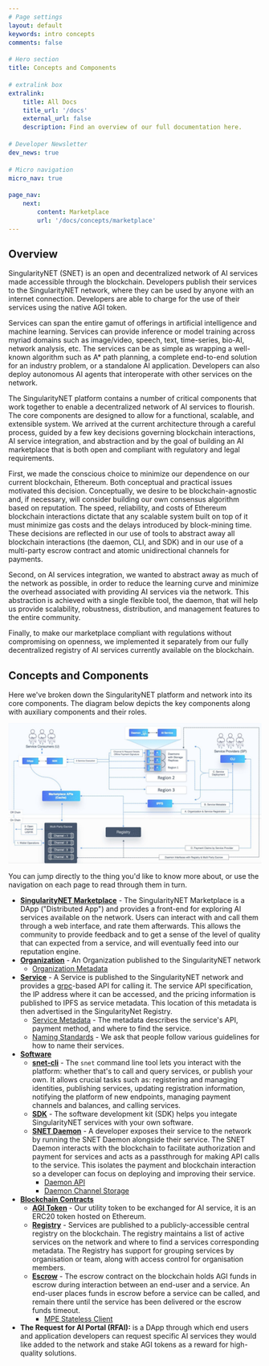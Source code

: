 ```yaml
---
# Page settings
layout: default
keywords: intro concepts
comments: false

# Hero section
title: Concepts and Components

# extralink box
extralink:
    title: All Docs
    title_url: '/docs'
    external_url: false
    description: Find an overview of our full documentation here.

# Developer Newsletter
dev_news: true

# Micro navigation
micro_nav: true

page_nav:
    next:
        content: Marketplace
        url: '/docs/concepts/marketplace'
---
```


## Overview

SingularityNET (SNET) is an open and decentralized network of AI services made accessible through the blockchain. Developers publish their services to the SingularityNET network, where they can be used by anyone with an internet connection. Developers are able to charge for the use of their services using the native AGI token.

Services can span the entire gamut of offerings in artificial intelligence and machine learning. Services can provide inference or model training across myriad domains such as image/video, speech, text, time-series, bio-AI, network analysis, etc. The services can be as simple as wrapping a well-known algorithm such as A* path planning, a complete end-to-end solution for an industry problem, or a standalone AI application. Developers can also deploy autonomous AI agents that interoperate with other services on the network.

The SingularityNET platform contains a number of critical components that work together to enable a decentralized network of AI services to flourish. The core components are designed to allow for a functional, scalable, and extensible system. We arrived at the current architecture through a careful process, guided by a few key decisions governing blockchain
interactions, AI service integration, and abstraction and by the goal of building an AI marketplace that is both open and compliant with regulatory and legal requirements.

First, we made the conscious choice to minimize our dependence on our current blockchain, Ethereum. Both conceptual and practical issues motivated this decision. Conceptually, we desire to be blockchain-agnostic and, if necessary, will consider building our own consensus algorithm based on reputation. The speed, reliability, and costs of Ethereum blockchain interactions dictate that any
scalable system built on top of it must minimize gas costs and the delays introduced by block-mining time. These decisions are reflected in our use of tools to abstract away all blockchain interactions (the daemon, CLI, and SDK) and in our use of a multi-party escrow contract and atomic unidirectional channels for payments.

Second, on AI services integration, we wanted to abstract away as much of the network as possible, in order to reduce the learning curve and minimize the overhead associated with providing AI services via the network. This abstraction is achieved with a single flexible tool, the daemon, that will help us provide scalability, robustness, distribution, and management features to the entire community.

Finally, to make our marketplace compliant with regulations without compromising on openness, we implemented it separately from our fully decentralized registry of AI services currently available on the blockchain.

## Concepts and Components

Here we've broken down the SingularityNET platform and network into its core components. The diagram below depicts the key components along with auxiliary components and their
roles.

<img src="/assets/img/platform_components.jpg">

You can jump directly to the thing you'd like to know more about, or use the navigation on each page to read through them in turn.

* [**SingularityNET Marketplace**](/docs/concepts/marketplace) - The SingularityNET Marketplace is a DApp ("Distributed App") and provides a front-end for exploring AI services available on the network. Users can interact with and call them through a web interface, and rate them afterwards. This allows the community to provide feedback and to get a sense of the level of quality that can expected from a service, and will eventually feed into our reputation engine.
* [**Organization**](/docs/concepts/organization) - An Organization published to the SingularityNET network
    * [Organization Metadata](/docs/concepts/organization-metadata) 
* [**Service**](/docs/concepts/service) - A Service is published to the SingularityNET network and provides a [grpc](https://grpc.io)-based API for calling it. The service API specification, the IP address where it can be accessed, and the pricing information is published to IPFS as service metadata. This location of this metadata is then advertised in the SingularityNet Registry.
    * [Service Metadata](/docs/concepts/service-metadata) - The metadata describes the service's API, payment method, and where to find the service.
    * [Naming Standards](/docs/concepts/naming-standards) - We ask that people follow various guidelines for how to name their services.
* [**Software**](/docs/concepts/software)
    * [**snet-cli**](/docs/concepts/snet-cli) - The `snet` command line tool lets you interact with the platform: whether that's to call and query services, or publish your own. It allows crucial tasks such as: registering and managing identities, publishing services, updating registration information, notifying the platform of new endpoints, managing payment channels and balances, and calling services.
    * [**SDK**](/docs/concepts/sdk) - The software development kit (SDK) helps you integate SingularityNET services with your own software.
    * [**SNET Daemon**](/docs/concepts/daemon) - A developer exposes their service to the network by running the SNET Daemon alongside their service. The SNET Daemon interacts with the blockchain to facilitate authorization and payment for services and acts as a passthrough for making API calls to the service. This isolates the payment and blockchain interaction so a developer can focus on deploying and improving their service.
        * [Daemon API](/docs/concepts/daemon-api)
        * [Daemon Channel Storage](/docs/concepts/daemon-channel-storage)
* [**Blockchain Contracts**](/docs/concepts/blockchain-contracts)
    * [**AGI Token**](/docs/concepts/agi-token) - Our utility token to be exchanged for AI service, it is an ERC20 token hosted on Ethereum.
    * [**Registry**](/docs/concepts/registry) - Services are published to a publicly-accessible central registry on the blockchain. The registry maintains a list of active services on the network and where to find a services corresponding metadata. The Registry has support for grouping services by organisation or team, along with access control for organisation members.
    * [**Escrow**](/docs/concepts/multi-party-escrow) - The escrow contract on the blockchain holds AGI funds in escrow during interaction between an end-user and a service. An end-user places funds in escrow before a service can be called, and remain there until the service has been delivered or the escrow funds timeout.
        * [MPE Stateless Client](/docs/concepts/mpe-stateless-client)
* **The Request for AI Portal (RFAI):** is a DApp through which end users and application developers can request specific AI services they would like added to the network and stake AGI tokens as a reward for high-quality solutions.

